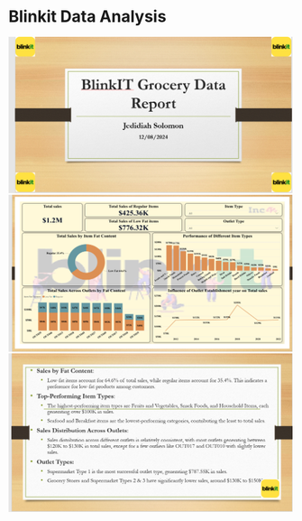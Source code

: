 # Blinkit Data Analysis

![Cover Page](./blinkit_1.png)
![Dashboard](./blinkit_2.png)
![Insights](./blinkit_3.png)
